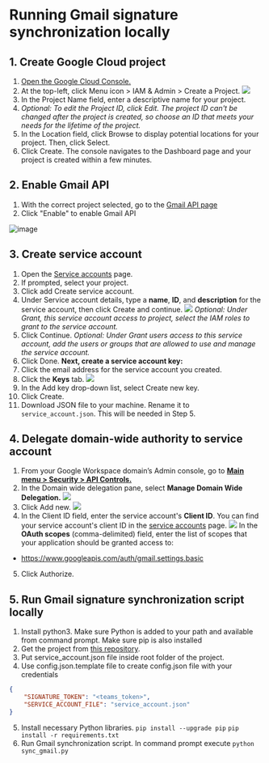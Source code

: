 #  Running Gmail signature synchronization locally


## 1. Create Google Cloud project

1. [Open the Google Cloud Console.](https://console.cloud.google.com/)
2. At the top-left, click Menu icon > IAM & Admin > Create a Project.
![](https://d1n2mpfyq0bf3x.cloudfront.net/85b6dfcdd383687854fa079b443af881/create_preject.png)
3. In the Project Name field, enter a descriptive name for your project.
4. *Optional: To edit the Project ID, click Edit. The project ID can't be changed after the project is created, so choose an ID that meets your needs for the lifetime of the project.*
5. In the Location field, click Browse to display potential locations for your project. Then, click Select.
6. Click Create. The console navigates to the Dashboard page and your project is created within a few minutes.

## 2. Enable Gmail API
1. With the correct project selected, go to the [Gmail API page](https://console.cloud.google.com/apis/library/gmail.googleapis.com)
1. Click "Enable" to enable Gmail API

![image](https://user-images.githubusercontent.com/11390801/151217167-9adcc188-fb45-4c7b-bbf4-a62fe7340cc4.png)

## 3. Create service account

1. Open the [Service accounts](https://console.cloud.google.com/projectselector2/iam-admin/serviceaccounts) page.
2. If prompted, select your project.
3. Click add Create service account.
4. Under Service account details, type a **name**, **ID**, and **description** for the service account, then click Create and continue.
![](https://d1n2mpfyq0bf3x.cloudfront.net/85b6dfcdd383687854fa079b443af881/create_service_account1.png)
*Optional: Under Grant, this service account access to project, select the IAM roles to grant to the service account.*
5. Click Continue.
*Optional: Under Grant users access to this service account, add the users or groups that are allowed to use and manage the service account.*
6. Click Done.
**Next, create a service account key:**
1. Click the email address for the service account you created.
2. Click the **Keys** tab.
![](https://d1n2mpfyq0bf3x.cloudfront.net/85b6dfcdd383687854fa079b443af881/create_service_account_key.png)
3. In the Add key drop-down list, select Create new key.
4. Click Create.
5. Download JSON file to your machine. Rename it to `service_account.json`. This will be needed in Step 5.

## 4. Delegate domain-wide authority to service account
1. From your Google Workspace domain’s Admin console, go to [**Main menu > Security > API Controls.**](https://admin.google.com/ac/owl)
2. In the Domain wide delegation pane, select **Manage Domain Wide Delegation.**
![](https://d1n2mpfyq0bf3x.cloudfront.net/85b6dfcdd383687854fa079b443af881/domain-wide-authority.png)
3. Click Add new.
![](https://d1n2mpfyq0bf3x.cloudfront.net/85b6dfcdd383687854fa079b443af881/cleant_id1.png)
4. In the Client ID field, enter the service account's **Client ID**. You can find your service account's client ID in the [service accounts](https://console.cloud.google.com/projectselector2/iam-admin/serviceaccounts) page.
![](https://d1n2mpfyq0bf3x.cloudfront.net/85b6dfcdd383687854fa079b443af881/client_id.png)
In the **OAuth scopes** (comma-delimited) field, enter the list of scopes that your application should be granted access to:
* https://www.googleapis.com/auth/gmail.settings.basic
5. Click Authorize.

## 5. Run Gmail signature synchronization script locally
1. Install python3. Make sure Python is added to your path and available from command prompt. Make sure pip is also installed
2. Get the project from [this repository](https://github.com/wisestamp/gmail-sync-sa).
3. Put service_account.json file inside root folder of the project.
4. Use config.json.template file to create config.json file with your credentials 

```json
{
    "SIGNATURE_TOKEN": "<teams_token>", 
    "SERVICE_ACCOUNT_FILE": "service_account.json"
}
```
5. Install necessary Python libraries.
`pip install --upgrade pip`
`pip install -r requirements.txt`
6. Run Gmail synchronization script. In command prompt execute 
`python sync_gmail.py`
